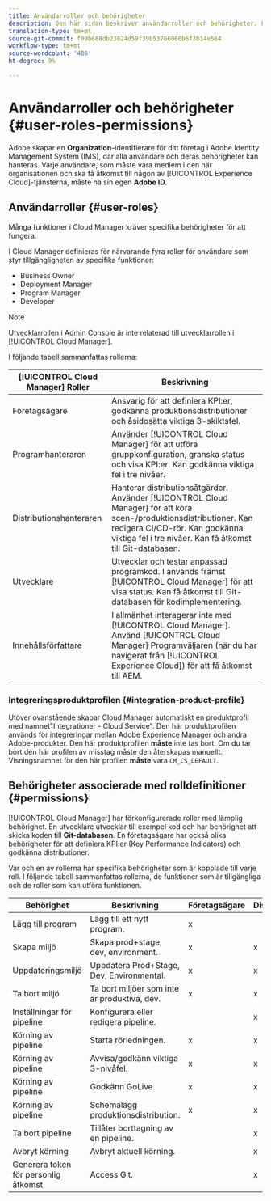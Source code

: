 ```yaml
---
title: Användarroller och behörigheter
description: Den här sidan beskriver användarroller och behörigheter. Följ den här sidan om du vill lära dig hur du lägger till användare och tilldelar dem till roller i molnhanteraren.
translation-type: tm+mt
source-git-commit: f09b688db23024d59f39b53766060b6f3b14e564
workflow-type: tm+mt
source-wordcount: '486'
ht-degree: 9%

---
```



# Användarroller och behörigheter {#user-roles-permissions}

Adobe skapar en **Organization**-identifierare för ditt företag i Adobe Identity Management System (IMS), där alla användare och deras behörigheter kan hanteras. Varje användare, som måste vara medlem i den här organisationen och ska få åtkomst till någon av [!UICONTROL Experience Cloud]-tjänsterna, måste ha sin egen **Adobe ID**.

## Användarroller {#user-roles}

Många funktioner i Cloud Manager kräver specifika behörigheter för att fungera.

I Cloud Manager definieras för närvarande fyra roller för användare som styr tillgängligheten av specifika funktioner:

* Business Owner
* Deployment Manager
* Program Manager
* Developer

>[!NOTE]
>Utvecklarrollen i Admin Console är inte relaterad till utvecklarrollen i [!UICONTROL Cloud Manager].

I följande tabell sammanfattas rollerna:

| [!UICONTROL Cloud Manager] Roller | Beskrivning |
|--- |--- |
| Företagsägare | Ansvarig för att definiera KPI:er, godkänna produktionsdistributioner och åsidosätta viktiga 3-skiktsfel. |
| Programhanteraren | Använder [!UICONTROL Cloud Manager] för att utföra gruppkonfiguration, granska status och visa KPI:er. Kan godkänna viktiga fel i tre nivåer. |
| Distributionshanteraren | Hanterar distributionsåtgärder. Använder [!UICONTROL Cloud Manager] för att köra scen-/produktionsdistributioner. Kan redigera CI/CD-rör. Kan godkänna viktiga fel i tre nivåer. Kan få åtkomst till Git-databasen. |
| Utvecklare | Utvecklar och testar anpassad programkod. I används främst [!UICONTROL Cloud Manager] för att visa status. Kan få åtkomst till Git-databasen för kodimplementering. |
| Innehållsförfattare | I allmänhet interagerar inte med [!UICONTROL Cloud Manager]. Använd [!UICONTROL Cloud Manager] Programväljaren (när du har navigerat från [!UICONTROL Experience Cloud]) för att få åtkomst till AEM. |

### Integreringsproduktprofilen {#integration-product-profile}

Utöver ovanstående skapar Cloud Manager automatiskt en produktprofil med namnet&quot;Integrationer - Cloud Service&quot;. Den här produktprofilen används för integreringar mellan Adobe Experience Manager och andra Adobe-produkter. Den här produktprofilen **måste** inte tas bort. Om du tar bort den här profilen av misstag måste den återskapas manuellt. Visningsnamnet för den här profilen **måste** vara `CM_CS_DEFAULT`.


## Behörigheter associerade med rolldefinitioner {#permissions}

[!UICONTROL Cloud Manager] har förkonfigurerade roller med lämplig behörighet. En utvecklare utvecklar till exempel kod och har behörighet att skicka koden till **Git-databasen**. En företagsägare har också olika behörigheter för att definiera KPI:er (Key Performance Indicators) och godkänna distributioner.


Var och en av rollerna har specifika behörigheter som är kopplade till varje roll. I följande tabell sammanfattas rollerna, de funktioner som är tillgängliga och de roller som kan utföra funktionen.

| Behörighet | Beskrivning | Företagsägare | Distributionshanteraren | Programhanteraren | Utvecklare |
|--- |--- |--- |--- |--- |--- |
| Lägg till program | Lägg till ett nytt program. | x |  |  |  |
| Skapa miljö | Skapa prod+stage, dev, environment. | x | x |  |  |
| Uppdateringsmiljö | Uppdatera Prod+Stage, Dev, Environmental. | x | x |  |  |
| Ta bort miljö | Ta bort miljöer som inte är produktiva, dev. | x | x |  |  |
| Inställningar för pipeline | Konfigurera eller redigera pipeline. |  | x |  |  |
| Körning av pipeline | Starta rörledningen. | x | x |  |  |
| Körning av pipeline | Avvisa/godkänn viktiga 3-nivåfel. | x | x | x |  |
| Körning av pipeline | Godkänn GoLive. | x | x | x |  |
| Körning av pipeline | Schemalägg produktionsdistribution. | x | x | x |  |
| Ta bort pipeline | Tillåter borttagning av en pipeline. |  | x |  |  |
| Avbryt körning | Avbryt aktuell körning. |  | x |  |  |
| Generera token för personlig åtkomst | Access Git. |  | x |  | x |